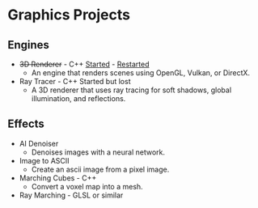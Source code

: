 # Graphics Projects

## Engines
- ~~3D Renderer~~ - C++ [Started](https://github.com/hannesojala/test3d) - [Restarted]()
  - An engine that renders scenes using OpenGL, Vulkan, or DirectX.
- Ray Tracer - C++ Started but lost
  - A 3D renderer that uses ray tracing for soft shadows, global illumination, and reflections.
  
 ## Effects
- AI Denoiser
  - Denoises images with a neural network.
- Image to ASCII
  - Create an ascii image from a pixel image.
- Marching Cubes - C++
  - Convert a voxel map into a mesh.
- Ray Marching - GLSL or similar
